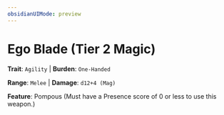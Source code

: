 ```yaml
---
obsidianUIMode: preview
---
```

# Ego Blade (Tier 2 Magic)

**Trait**: `Agility` | **Burden**: `One-Handed`

**Range**: `Melee` | **Damage**: `d12+4 (Mag)`

**Feature**: Pompous (Must have a Presence score of 0 or less to use this weapon.)
